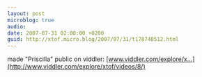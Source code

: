 ```yaml
---
layout: post
microblog: true
audio: 
date: 2007-07-31 02:00:00 +0200
guid: http://xtof.micro.blog/2007/07/31/t178740512.html
---
```

made "Priscilla" public on viddler: [www.viddler.com/explore/x...](http://www.viddler.com/explore/xtof/videos/8/)
